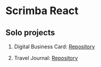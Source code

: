 # Scrimba React

## Solo projects

1. Digital Business Card:
    [Repository](https://github.com/AarKiMos/scrimba-digital-business-card)

2. Travel Journal:
    [Repository](https://github.com/AarKiMos/scrimba-travel-journal)
